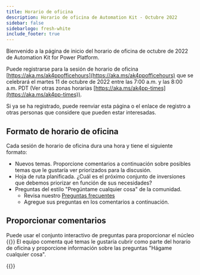 ```yaml
---
title: Horario de oficina
description: Horario de oficina de Automation Kit - Octubre 2022
sidebar: false
sidebarlogo: fresh-white
include_footer: true
---
```

Bienvenido a la página de inicio del horario de oficina de octubre de 2022 de Automation Kit for Power Platform.

Puede registrarse para la sesión de horario de oficina [https://aka.ms/ak4ppofficehours](https://aka.ms/ak4ppofficehours) que se celebrará el martes 11 de octubre de 2022 entre las 7:00 a.m. y las 8:00 a.m. PDT (Ver otras zonas horarias [https://aka.ms/ak4pp-times](https://aka.ms/ak4pp-times)).

Si ya se ha registrado, puede reenviar esta página o el enlace de registro a otras personas que considere que pueden estar interesadas.

## Formato de horario de oficina

Cada sesión de horario de oficina dura una hora y tiene el siguiente formato:

- Nuevos temas. Proporcione comentarios a continuación sobre posibles temas que le gustaría ver priorizados para la discusión.
- Hoja de ruta planificada. ¿Cuál es el próximo conjunto de inversiones que debemos priorizar en función de sus necesidades?
- Preguntas del estilo "Pregúntame cualquier cosa" de la comunidad.
    - Revisa nuestro [Preguntas frecuentes](/es/frequently-asked-questions)
    - Agregue sus preguntas en los comentarios a continuación.

## Proporcionar comentarios

Puede usar el conjunto interactivo de preguntas para proporcionar el núcleo {{<product-name>}} El equipo comenta qué temas le gustaría cubrir como parte del horario de oficina y proporcione información sobre las preguntas "Hágame cualquier cosa".

{{<questions name="/office-hours/october-2022.json" completed="Thank you for completing feedback" showNavigationButtons=false >}}
